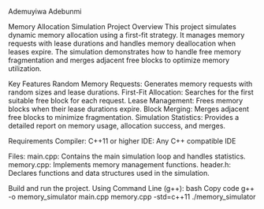 Ademuyiwa Adebunmi

Memory Allocation Simulation
Project Overview
This project simulates dynamic memory allocation using a first-fit strategy. 
It manages memory requests with lease durations and handles memory deallocation when leases expire. 
The simulation demonstrates how to handle free memory fragmentation and merges adjacent free blocks to optimize memory utilization.

Key Features
Random Memory Requests: Generates memory requests with random sizes and lease durations.
First-Fit Allocation: Searches for the first suitable free block for each request.
Lease Management: Frees memory blocks when their lease durations expire.
Block Merging: Merges adjacent free blocks to minimize fragmentation.
Simulation Statistics: Provides a detailed report on memory usage, allocation success, and merges.

Requirements
Compiler: C++11 or higher
IDE: Any C++ compatible IDE

Files:
main.cpp: Contains the main simulation loop and handles statistics.
memory.cpp: Implements memory management functions.
header.h: Declares functions and data structures used in the simulation.

Build and run the project.
Using Command Line (g++):
bash
Copy code
g++ -o memory_simulator main.cpp memory.cpp -std=c++11
./memory_simulator
